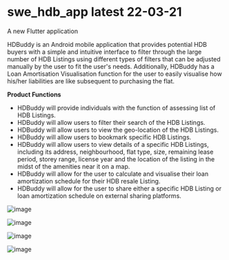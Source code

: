 # swe_hdb_app latest 22-03-21

A new Flutter application

HDBuddy is an Android mobile application that provides potential HDB buyers with a simple and intuitive interface to filter through the large number of HDB Listings using different types of filters that can be adjusted manually by the user to fit the user's needs. Additionally, HDBuddy has a Loan Amortisation Visualisation function for the user to easily visualise how his/her liabilities are like subsequent to purchasing the flat.

**Product Functions**
- HDBuddy will provide individuals with the function of assessing list of HDB Listings. 
- HDBuddy will allow users to filter their search of the HDB Listings.
- HDBuddy will allow users to view the geo-location of the HDB Listings. 
- HDBuddy will allow users to bookmark specific HDB Listings.
- HDBuddy will allow users to view details of a specific HDB Listings, including its address, neighbourhood, flat type, size, remaining lease period, storey range, license year and the location of the listing in the midst of the amenities near it on a map. 
- HDBuddy will allow for the user to calculate and visualise their loan amortization schedule for their HDB resale Listing. 
- HDBuddy will allow for the user to share either a specific HDB Listing or loan amortization schedule on external sharing platforms. 

![image](https://user-images.githubusercontent.com/57227843/143588579-1801891b-78b2-4700-8c9e-aa24bbe3737d.png)

![image](https://user-images.githubusercontent.com/57227843/143588596-539613f0-17ef-4d32-afb6-b4716ab6bbe1.png)

![image](https://user-images.githubusercontent.com/57227843/143588604-ae242961-6602-4aff-b4ba-fc1badbb5696.png)

![image](https://user-images.githubusercontent.com/57227843/143588608-6b18bc21-74e4-457a-bf39-11cfb26dcfa4.png)
